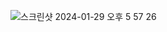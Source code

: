 
![스크린샷 2024-01-29 오후 5 57 26](https://github.com/pjw74/50inch_HOE_System/assets/70009161/231e7232-cc20-4feb-8154-7e500555d77a)
